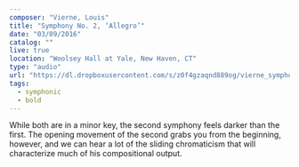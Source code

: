 ```yaml
---
composer: "Vierne, Louis"
title: "Symphony No. 2, ‘Allegro’"
date: "03/09/2016"
catalog: ""
live: true
location: "Woolsey Hall at Yale, New Haven, CT"
type: "audio"
url: "https://dl.dropboxusercontent.com/s/z0f4gzaqnd889og/vierne_symphony2_allegro.mp3?dl=0"
tags:
  - symphonic
  - bold
---
```


While both are in a minor key, the second symphony feels darker than the first.
The opening movement of the second grabs you from the beginning, however, and we
can hear a lot of the sliding chromaticism that will characterize much of his
compositional output.
